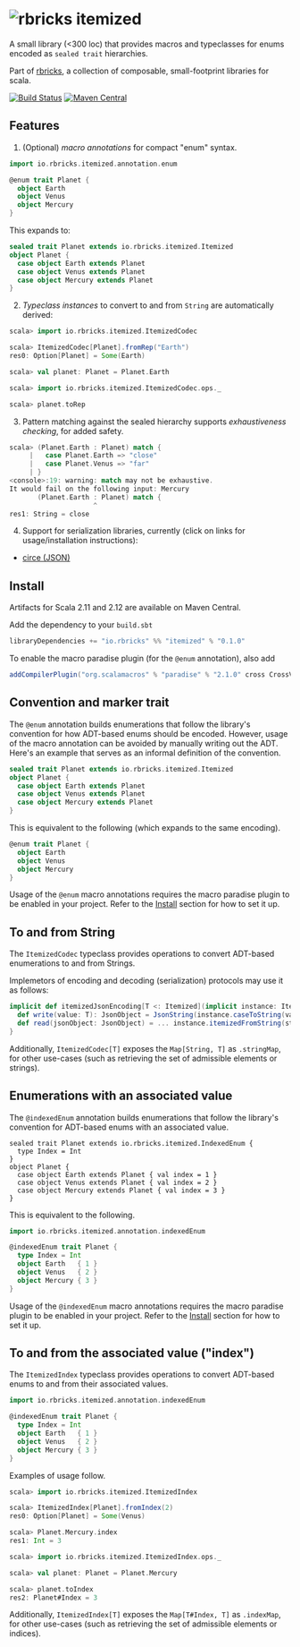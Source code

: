 # ![rbricks itemized](https://raw.githubusercontent.com/rbricks/rbricks.github.io/master/logo/itemized.png)

A small library (<300 loc) that provides macros and typeclasses for enums encoded as `sealed trait` hierarchies.

Part of [rbricks](http://rbricks.io), a collection of composable, small-footprint libraries for scala.

[![Build Status](https://travis-ci.org/rbricks/itemized.svg?branch=master)](https://travis-ci.org/rbricks/itemized) [![Maven Central](https://img.shields.io/maven-central/v/io.rbricks/itemized_2.12.svg)](http://search.maven.org/#search%7Cga%7C1%7Cg%3A%22io.rbricks%22%20a%3A%22itemized_2.12%22)

## Features

1. (Optional) _macro annotations_ for compact "enum" syntax.

  ```scala
  import io.rbricks.itemized.annotation.enum

  @enum trait Planet {
    object Earth
    object Venus
    object Mercury
  }
  ```

  This expands to:

  ```scala
  sealed trait Planet extends io.rbricks.itemized.Itemized
  object Planet {
    case object Earth extends Planet
    case object Venus extends Planet
    case object Mercury extends Planet
  }
  ```

2. _Typeclass instances_ to convert to and from `String` are automatically derived:

  ```scala
  scala> import io.rbricks.itemized.ItemizedCodec

  scala> ItemizedCodec[Planet].fromRep("Earth")
  res0: Option[Planet] = Some(Earth)

  scala> val planet: Planet = Planet.Earth

  scala> import io.rbricks.itemized.ItemizedCodec.ops._

  scala> planet.toRep
  ```

3. Pattern matching against the sealed hierarchy supports _exhaustiveness checking_, for added safety.

  ```scala
  scala> (Planet.Earth : Planet) match {
       |   case Planet.Earth => "close"
       |   case Planet.Venus => "far"
       | }
  <console>:19: warning: match may not be exhaustive.
  It would fail on the following input: Mercury
         (Planet.Earth : Planet) match {
                       ^
  res1: String = close
  ```

4. Support for serialization libraries, currently (click on links for usage/installation instructions):

  * [circe (JSON)](circe/README.md)

## Install

 Artifacts for Scala 2.11 and 2.12 are available on Maven Central.

Add the dependency to your `build.sbt`

```scala
libraryDependencies += "io.rbricks" %% "itemized" % "0.1.0"
```

To enable the macro paradise plugin (for the `@enum` annotation), also add

```scala
addCompilerPlugin("org.scalamacros" % "paradise" % "2.1.0" cross CrossVersion.full)
```

## Convention and marker trait

The `@enum` annotation builds enumerations that follow the library's convention for how ADT-based enums should be encoded. However, usage of the macro annotation can be avoided by manually writing out the ADT. Here's an example that serves as an informal definition of the convention.

```scala
sealed trait Planet extends io.rbricks.itemized.Itemized
object Planet {
  case object Earth extends Planet
  case object Venus extends Planet
  case object Mercury extends Planet
}
```

This is equivalent to the following (which expands to the same encoding).

```scala
@enum trait Planet {
  object Earth
  object Venus
  object Mercury
}
```

Usage of the `@enum` macro annotations requires the macro paradise plugin to be enabled in your project. Refer to the [Install](#Install) section for how to set it up.

## To and from String

The `ItemizedCodec` typeclass provides operations to convert ADT-based enumerations to and from Strings.

Implemetors of encoding and decoding (serialization) protocols may use it as follows:

```scala
implicit def itemizedJsonEncoding[T <: Itemized](implicit instance: ItemizedCodec[T]) = new JsonEncoding[T] {
  def write(value: T): JsonObject = JsonString(instance.caseToString(value))
  def read(jsonObject: JsonObject) = ... instance.itemizedFromString(str).get
}
```

Additionally, `ItemizedCodec[T]` exposes the `Map[String, T]` as `.stringMap`, for other use-cases (such as retrieving the set of admissible elements or strings).

## Enumerations with an associated value

The `@indexedEnum` annotation builds enumerations that follow the library's convention for ADT-based enums with an associated value.

```
sealed trait Planet extends io.rbricks.itemized.IndexedEnum {
  type Index = Int
}
object Planet {
  case object Earth extends Planet { val index = 1 }
  case object Venus extends Planet { val index = 2 }
  case object Mercury extends Planet { val index = 3 }
}
```

This is equivalent to the following.

```scala
import io.rbricks.itemized.annotation.indexedEnum

@indexedEnum trait Planet {
  type Index = Int
  object Earth   { 1 }
  object Venus   { 2 }
  object Mercury { 3 }
}
```

Usage of the `@indexedEnum` macro annotations requires the macro paradise plugin to be enabled in your project. Refer to the [Install](#Install) section for how to set it up.

## To and from the associated value ("index")

The `ItemizedIndex` typeclass provides operations to convert ADT-based enums to and from their associated values.

```scala
import io.rbricks.itemized.annotation.indexedEnum

@indexedEnum trait Planet {
  type Index = Int
  object Earth   { 1 }
  object Venus   { 2 }
  object Mercury { 3 }
}
```

Examples of usage follow.

```scala
scala> import io.rbricks.itemized.ItemizedIndex

scala> ItemizedIndex[Planet].fromIndex(2)
res0: Option[Planet] = Some(Venus)

scala> Planet.Mercury.index
res1: Int = 3

scala> import io.rbricks.itemized.ItemizedIndex.ops._

scala> val planet: Planet = Planet.Mercury

scala> planet.toIndex
res2: Planet#Index = 3
```

Additionally, `ItemizedIndex[T]` exposes the `Map[T#Index, T]` as `.indexMap`, for other use-cases (such as retrieving the set of admissible elements or indices).
